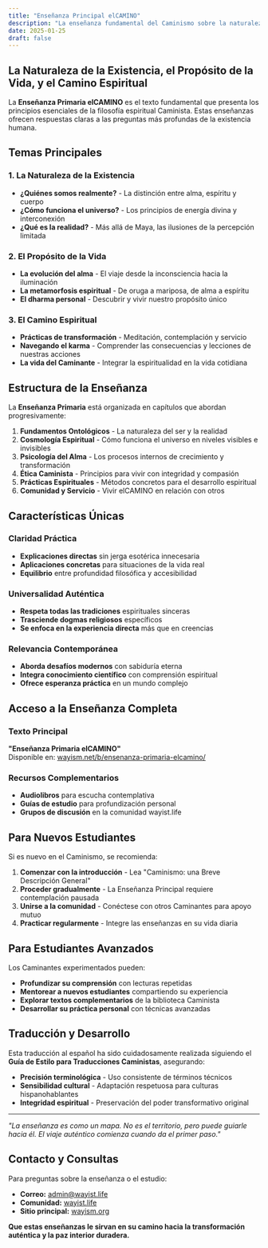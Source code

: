 ```yaml
---
title: "Enseñanza Principal elCAMINO"
description: "La enseñanza fundamental del Caminismo sobre la naturaleza de la existencia, el propósito de la vida, y el sendero espiritual"
date: 2025-01-25
draft: false
---
```


## La Naturaleza de la Existencia, el Propósito de la Vida, y el Camino Espiritual

La **Enseñanza Primaria elCAMINO** es el texto fundamental que presenta los principios esenciales de la filosofía espiritual Caminista. Estas enseñanzas ofrecen respuestas claras a las preguntas más profundas de la existencia humana.

## Temas Principales

### 1. La Naturaleza de la Existencia
- **¿Quiénes somos realmente?** - La distinción entre alma, espíritu y cuerpo
- **¿Cómo funciona el universo?** - Los principios de energía divina y interconexión
- **¿Qué es la realidad?** - Más allá de Maya, las ilusiones de la percepción limitada

### 2. El Propósito de la Vida
- **La evolución del alma** - El viaje desde la inconsciencia hacia la iluminación
- **La metamorfosis espiritual** - De oruga a mariposa, de alma a espíritu
- **El dharma personal** - Descubrir y vivir nuestro propósito único

### 3. El Camino Espiritual
- **Prácticas de transformación** - Meditación, contemplación y servicio
- **Navegando el karma** - Comprender las consecuencias y lecciones de nuestras acciones
- **La vida del Caminante** - Integrar la espiritualidad en la vida cotidiana

## Estructura de la Enseñanza

La **Enseñanza Primaria** está organizada en capítulos que abordan progresivamente:

1. **Fundamentos Ontológicos** - La naturaleza del ser y la realidad
2. **Cosmología Espiritual** - Cómo funciona el universo en niveles visibles e invisibles
3. **Psicología del Alma** - Los procesos internos de crecimiento y transformación
4. **Ética Caminista** - Principios para vivir con integridad y compasión
5. **Prácticas Espirituales** - Métodos concretos para el desarrollo espiritual
6. **Comunidad y Servicio** - Vivir elCAMINO en relación con otros

## Características Únicas

### Claridad Práctica
- **Explicaciones directas** sin jerga esotérica innecesaria
- **Aplicaciones concretas** para situaciones de la vida real
- **Equilibrio** entre profundidad filosófica y accesibilidad

### Universalidad Auténtica
- **Respeta todas las tradiciones** espirituales sinceras
- **Trasciende dogmas religiosos** específicos
- **Se enfoca en la experiencia directa** más que en creencias

### Relevancia Contemporánea
- **Aborda desafíos modernos** con sabiduría eterna
- **Integra conocimiento científico** con comprensión espiritual
- **Ofrece esperanza práctica** en un mundo complejo

## Acceso a la Enseñanza Completa

### Texto Principal
**"Enseñanza Primaria elCAMINO"**  
Disponible en: [wayism.net/b/ensenanza-primaria-elcamino/](https://wayism.net/b/ensenanza-primaria-elcamino/)

### Recursos Complementarios
- **Audiolibros** para escucha contemplativa
- **Guías de estudio** para profundización personal
- **Grupos de discusión** en la comunidad wayist.life

## Para Nuevos Estudiantes

Si es nuevo en el Caminismo, se recomienda:

1. **Comenzar con la introducción** - Lea "Caminismo: una Breve Descripción General"
2. **Proceder gradualmente** - La Enseñanza Principal requiere contemplación pausada
3. **Unirse a la comunidad** - Conéctese con otros Caminantes para apoyo mutuo
4. **Practicar regularmente** - Integre las enseñanzas en su vida diaria

## Para Estudiantes Avanzados

Los Caminantes experimentados pueden:
- **Profundizar su comprensión** con lecturas repetidas
- **Mentorear a nuevos estudiantes** compartiendo su experiencia
- **Explorar textos complementarios** de la biblioteca Caminista
- **Desarrollar su práctica personal** con técnicas avanzadas

## Traducción y Desarrollo

Esta traducción al español ha sido cuidadosamente realizada siguiendo el **Guía de Estilo para Traducciones Caministas**, asegurando:

- **Precisión terminológica** - Uso consistente de términos técnicos
- **Sensibilidad cultural** - Adaptación respetuosa para culturas hispanohablantes  
- **Integridad espiritual** - Preservación del poder transformativo original

---

*"La enseñanza es como un mapa. No es el territorio, pero puede guiarle hacia él. El viaje auténtico comienza cuando da el primer paso."*

## Contacto y Consultas

Para preguntas sobre la enseñanza o el estudio:
- **Correo:** admin@wayist.life
- **Comunidad:** [wayist.life](https://wayist.life)
- **Sitio principal:** [wayism.org](https://wayism.org)

**Que estas enseñanzas le sirvan en su camino hacia la transformación auténtica y la paz interior duradera.**